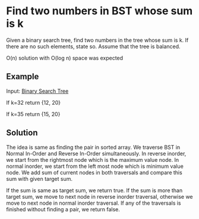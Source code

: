 # Find two numbers in BST whose sum is k 

Given a binary search tree, find two numbers in the tree whose sum is k. If there are no such elements, state so. Assume that the tree is balanced. 

O(n) solution with O(log n) space was expected

## Example

Input: [Binary Search Tree](./bst.png) 

If k=32 return {12, 20}

If k=35 return {15, 20}

## Solution

The idea is same as finding the pair in sorted array. We traverse BST in Normal In-Order and Reverse In-Order simultaneously. In reverse inorder, we start from the rightmost node which is the maximum value node. In normal inorder, we start from the left most node which is minimum value node. We add sum of current nodes in both traversals and compare this sum with given target sum. 

If the sum is same as target sum, we return true. If the sum is more than target sum, we move to next node in reverse inorder traversal, otherwise we move to next node in normal inorder traversal. If any of the traversals is finished without finding a pair, we return false.